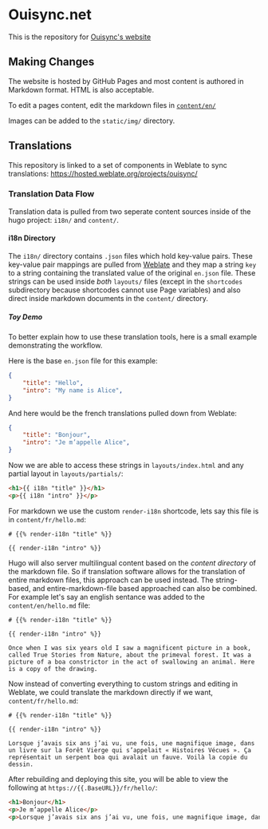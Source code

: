 # Ouisync.net
This is the repository for [Ouisync's website](https://ouisync.net)

## Making Changes
The website is hosted by GitHub Pages and most content is authored in Markdown format. HTML is also acceptable. 

To edit a pages content, edit the markdown files in [```content/en/```](https://github.com/willow446/willow446.github.io/tree/main/content/en)

Images can be added to the ```static/img/``` directory.

## Translations

This repository is linked to a set of components in Weblate to sync translations: https://hosted.weblate.org/projects/ouisync/

### Translation Data Flow

Translation data is pulled from two seperate content sources inside of the hugo project: `i18n/` and `content/`.

#### i18n Directory

The `i18n/` directory contains `.json` files which hold key-value pairs. These key-value pair mappings are pulled from [Weblate](https://weblate.com) and they map a string `key` to a string containing the translated value of the original `en.json` file. These strings can be used inside *both* `layouts/` files (except in the `shortcodes` subdirectory because shortcodes cannot use Page variables) and also direct inside markdown documents in the `content/` directory.

##### Toy Demo

To better explain how to use these translation tools, here is a small example demonstrating the workflow.

Here is the base `en.json` file for this example: 

```json
{
    "title": "Hello",
    "intro": "My name is Alice",
}
```

And here would be the french translations pulled down from Weblate:

```json
{
    "title": "Bonjour",
    "intro": "Je m’appelle Alice",
}
```

Now we are able to access these strings in `layouts/index.html` and any partial layout in `layouts/partials/`:

```html
<h1>{{ i18n "title" }}</h1>
<p>{{ i18n "intro" }}</p>
```

For markdown we use the custom `render-i18n` shortcode, lets say this file is in `content/fr/hello.md`:

```
# {{% render-i18n "title" %}}

{{ render-i18n "intro" %}}
```

Hugo will also server multilingual content based on the *content directory* of the markdown file. So if translation software allows for the translation of entire markdown files, this approach can be used instead. The string-based, and entire-markdown-file based approached can also be combined. For example let's say an english sentance was added to the `content/en/hello.md` file:

```
# {{% render-i18n "title" %}}

{{ render-i18n "intro" %}}

Once when I was six years old I saw a magnificent picture in a book, called True Stories from Nature, about the primeval forest. It was a picture of a boa constrictor in the act of swallowing an animal. Here is a copy of the drawing. 
```

Now instead of converting everything to custom strings and editing in Weblate, we could translate the markdown directly if we want, `content/fr/hello.md`:

```
# {{% render-i18n "title" %}}

{{ render-i18n "intro" %}}

Lorsque j’avais six ans j’ai vu, une fois, une magnifique image, dans un livre sur la Forêt Vierge qui s’appelait « Histoires Vécues ». Ça représentait un serpent boa qui avalait un fauve. Voilà la copie du dessin.
```

After rebuilding and deploying this site, you will be able to view the following at `https://{{.BaseURL}}/fr/hello/`:

```html
<h1>Bonjour</h1>
<p>Je m’appelle Alice</p>
<p>Lorsque j’avais six ans j’ai vu, une fois, une magnifique image, dans un livre sur la Forêt Vierge qui s’appelait « Histoires Vécues ». Ça représentait un serpent boa qui avalait un fauve. Voilà la copie du dessin.</p>
```


